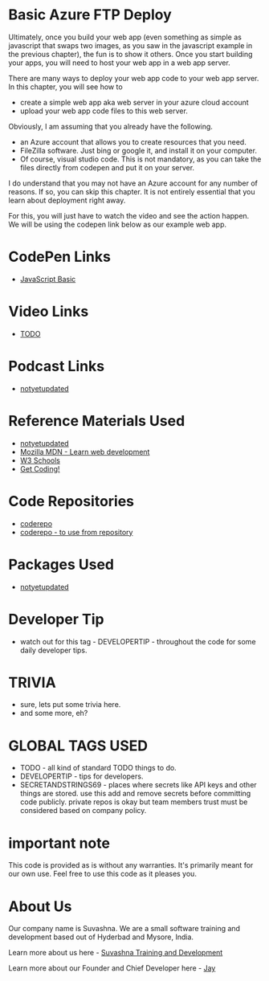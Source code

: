 # Basic Azure FTP Deploy

Ultimately, once you build your web app (even something as simple as javascript that swaps two images, as you saw in the javascript example in the previous chapter), the fun is to show it others. Once you start building your apps, you will need to host your web app in a web app server. 

There are many ways to deploy your web app code to your web app server. In this chapter, you will see how to 

* create a simple web app aka web server in your azure cloud account
* upload your web app code files to this web server. 

Obviously, I am assuming that you already have the following. 

* an Azure account that allows you to create resources that you need.
* FileZilla software. Just bing or google it, and install it on your computer.
* Of course, visual studio code. This is not mandatory, as you can take the files directly from codepen and put it on your server. 

I do understand that you may not have an Azure account for any number of reasons. If so, you can skip this chapter. It is not entirely essential that you learn about deployment right away. 

For this, you will just have to watch the video and see the action happen. We will be using the codepen link below as our example web app.

# CodePen Links

* [JavaScript Basic](https://codepen.io/jay-pancodu/pen/MWKwmez)

# Video Links

* [TODO](Link)

# Podcast Links

* [notyetupdated](Link)

# Reference Materials Used 

* [notyetupdated](Link)
* [Mozilla MDN - Learn web development](https://developer.mozilla.org/en-US/docs/Learn)
* [W3 Schools](https://www.w3schools.com)
* [Get Coding!](https://getcodingkids.com/missions/)

# Code Repositories

* [coderepo](https://github.com/Jay-study-nildana/Tutorials/tree/master/WebCode/foldername/)
* [coderepo - to use from repository](../WebCode/foldername/)

# Packages Used 

* [notyetupdated](Link)

# Developer Tip 

* watch out for this tag - DEVELOPERTIP - throughout the code for some daily developer tips.

# TRIVIA 

* sure, lets put some trivia here.
* and some more, eh?

# GLOBAL TAGS USED

* TODO - all kind of standard TODO things to do. 
* DEVELOPERTIP - tips for developers.
* SECRETANDSTRINGS69 - places where secrets like API keys and other things are stored. use this add and remove secrets before committing code publicly. private repos is okay but team members trust must be considered based on company policy. 

# important note 

This code is provided as is without any warranties. It's primarily meant for our own use. Feel free to use this code as it pleases you.

# About Us

Our company name is Suvashna. We are a small software training and development based out of Hyderbad and Mysore, India. 

Learn more about us here - [Suvashna Training and Development](https://suvashna.com)

Learn more about our Founder and Chief Developer here - [Jay](http://thechalakas.com)